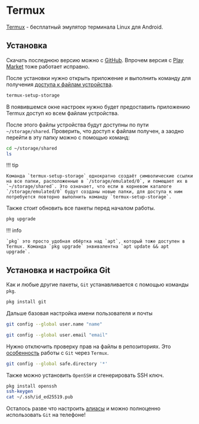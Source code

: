 # Termux

[Termux](https://www.google.com/url?sa=t&source=web&rct=j&opi=89978449&url=https://termux.dev/en/&ved=2ahUKEwiwtP-i8-6KAxUmCRAIHdzFLIMQFnoECBcQAQ&usg=AOvVaw3QQbzyEPPj93rvMGGQkfpC) - бесплатный эмулятор терминала Linux для Android.

## Установка

Скачать последнюю версию можно с [GitHub](https://github.com/termux/termux-app/releases). Впрочем версия с [Play Market](https://play.google.com/store/apps/details?id=com.termux) тоже работает исправно.

После установки нужно открыть приложение и выполнить команду для получения [доступа к файлам устройства](https://android.stackexchange.com/a/185949).
```sh
termux-setup-storage
```
В появившемся окне настроек нужно будет предоставить приложению Termux доступ ко всем файлам устройства.

После этого файлы устройства будут доступны по пути `~/storage/shared`. Проверить, что доступ к файлам получен, а заодно перейти в эту папку можно с помощью команд:

```sh
cd ~/storage/shared
ls
```

!!! tip

    Команда `termux-setup-storage` однократно создаёт символические ссылки на все папки, расположенные в `/storage/emulated/0`, и помещает их в `~/storage/shared`. Это означает, что если в корневом каталоге `/storage/emulated/0` будут созданы новые папки, для доступа к ним потребуется повторно выполнить команду `termux-setup-storage`.

Также стоит обновить все пакеты перед началом работы.

```sh
pkg upgrade
```

!!! info

    `pkg` это просто удобная обёртка над `apt`, который тоже доступен в Termux. Команда `pkg upgrade` эквивалентна `apt update && apt upgrade`.

## Установка и настройка Git

Как и любые другие пакеты, `Git` устанавливается с помощью команды `pkg`.

```sh
pkg install git
```

Дальше базовая настройка имени пользователя и почты

```sh
git config --global user.name "name"
```
```sh
git config --global user.email "email"
```

Нужно отключить проверку прав на файлы в репозиториях. Это [особенность](https://stackoverflow.com/a/77628879) работы с `Git` через `Termux`.

```sh
git config --global safe.directory '*'
```

Также можно установить `OpenSSH` и сгенерировать SSH ключ.

```sh
pkg install openssh
ssh-keygen
cat ~/.ssh/id_ed25519.pub
```

Осталось разве что настроить [алиасы](../git/aliases.md) и можно полноценно использовать `Git` на телефоне!